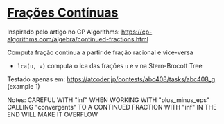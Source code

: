 # [Frações Contínuas](continued_fractions.cpp)

Inspirado pelo artigo no CP Algorithms: https://cp-algorithms.com/algebra/continued-fractions.html

Computa fração contínua a partir de fração racional e vice-versa

- `lca(u, v)` computa o lca das frações `u` e `v` na Stern-Brocott Tree

Testado apenas em: https://atcoder.jp/contests/abc408/tasks/abc408_g (example 1) 

Notes: CAREFUL WITH "inf" WHEN WORKING WITH "plus_minus_eps"
     CALLING "convergents" TO A CONTINUED FRACTION WITH "inf" IN THE END WILL MAKE IT OVERFLOW 

